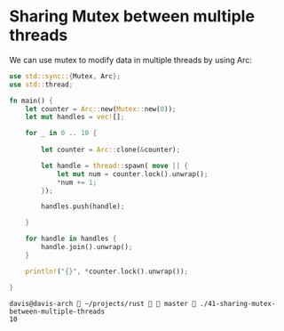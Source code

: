 # Sharing Mutex between multiple threads

We can use mutex to modify data in multiple threads by using Arc:

```rust
use std::sync::{Mutex, Arc};
use std::thread;

fn main() {
    let counter = Arc::new(Mutex::new(0));
    let mut handles = vec![];

    for _ in 0 .. 10 {
        
        let counter = Arc::clone(&counter);

        let handle = thread::spawn( move || {
            let mut num = counter.lock().unwrap();
            *num += 1;
        });

        handles.push(handle);

    }

    for handle in handles {
        handle.join().unwrap();
    }

    println!("{}", *counter.lock().unwrap());

}
```

```
davis@davis-arch  ~/projects/rust   master  ./41-sharing-mutex-between-multiple-threads
10
```